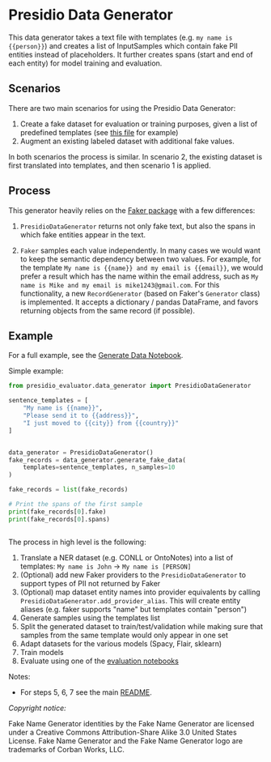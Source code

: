 # Presidio Data Generator

This data generator takes a text file with templates (e.g. `my name is {{person}}`)
and creates a list of InputSamples which contain fake PII entities
instead of placeholders. It further creates spans (start and end of each entity)
for model training and evaluation.

## Scenarios

There are two main scenarios for using the Presidio Data Generator:

1. Create a fake dataset for evaluation or training purposes, given a list of predefined templates 
(see [this file](raw_data/templates.txt) for example)
2. Augment an existing labeled dataset with additional fake values.

In both scenarios the process is similar. In scenario 2, the existing dataset is first translated into templates, 
and then scenario 1 is applied.

## Process

This generator heavily relies on the [Faker package](https://www.github.com/joke2k/faker) with a few differences:

1. `PresidioDataGenerator` returns not only fake text, but also the spans in which fake entities appear in the text.

2. `Faker` samples each value independently. 
In many cases we would want to keep the semantic dependency between two values. 
For example, for the template `My name is {{name}} and my email is {{email}}`, 
we would prefer a result which has the name within the email address, 
such as `My name is Mike and my email is mike1243@gmail.com`. 
For this functionality, a new `RecordGenerator` (based on Faker's `Generator` class) is implemented. 
It accepts a dictionary / pandas DataFrame, and favors returning objects from the same record (if possible).

## Example

For a full example, see the [Generate Data Notebook](../../notebooks/1_Generate_data.ipynb).

Simple example:

```python
from presidio_evaluator.data_generator import PresidioDataGenerator

sentence_templates = [
    "My name is {{name}}",
    "Please send it to {{address}}",
    "I just moved to {{city}} from {{country}}"
]


data_generator = PresidioDataGenerator()
fake_records = data_generator.generate_fake_data(
    templates=sentence_templates, n_samples=10
)

fake_records = list(fake_records)

# Print the spans of the first sample
print(fake_records[0].fake)
print(fake_records[0].spans)



```

The process in high level is the following:

1. Translate a NER dataset (e.g. CONLL or OntoNotes) into a list of
templates: `My name is John` -> `My name is [PERSON]`
2. (Optional) add new Faker providers to the `PresidioDataGenerator` to support types of PII not returned by Faker
3. (Optional) map dataset entity names into provider equivalents by calling `PresidioDataGenerator.add_provider_alias`. 
This will create entity aliases (e.g. faker supports "name" but templates contain "person")
4. Generate samples using the templates list
5. Split the generated dataset to train/test/validation while making sure
that samples from the same template would only appear in one set
6. Adapt datasets for the various models (Spacy, Flair, sklearn)
7. Train models
8. Evaluate using one of the [evaluation notebooks](../../notebooks/models)

Notes:

- For steps 5, 6, 7 see the main [README](../../README.md).


*Copyright notice:*

Fake Name Generator identities by the Fake Name Generator are licensed under a
Creative Commons Attribution-Share Alike 3.0 United States License.
Fake Name Generator and the Fake Name Generator logo
are trademarks of Corban Works, LLC.
